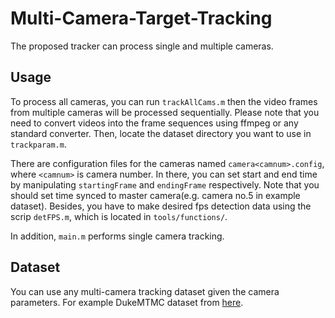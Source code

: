 # Multi-Camera-Target-Tracking

The proposed tracker can process single and multiple cameras.

## Usage

To process all cameras, you can run `trackAllCams.m` then the video frames from multiple cameras will be processed sequentially.
Please note that you need to convert videos into the frame sequences using ffmpeg or any standard converter. Then, locate the dataset directory you want to use in `trackparam.m`. 

There are configuration files for the cameras named `camera<camnum>.config`, where `<camnum>` is camera number. In there, you can set start and end time by manipulating `startingFrame` and `endingFrame` respectively. Note that you should set time synced to master camera(e.g. camera no.5 in example dataset). Besides, you have to make desired fps detection data using the scrip `detFPS.m`, which is located in `tools/functions/`. 

In addition, `main.m` performs single camera tracking. 

## Dataset

You can use any multi-camera tracking dataset given the camera parameters. For example  DukeMTMC dataset from [here](http://vision.cs.duke.edu/DukeMTMC/).
